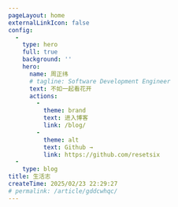 ```yaml
---
pageLayout: home
externalLinkIcon: false
config:
  -
    type: hero
    full: true
    background: ''
    hero:
      name: 周正纬
      # tagline: Software Development Engineer
      text: 不如一起看花开
      actions:
        -
          theme: brand
          text: 进入博客
          link: /blog/
        -
          theme: alt
          text: Github →
          link: https://github.com/resetsix
  -
    type: blog
title: 生活志
createTime: 2025/02/23 22:29:27
# permalink: /article/gddcwhqc/
---
```

